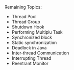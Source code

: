 
Remaining Topics:

* Thread Pool
* Thread Group
* Shutdown Hook
* Performing Multiplu Task
* Synchronized block
* Static synchronization
* Deadlock in Java
* Inter-thread Communication
* Interrupting Thread
* Reentrant Monitor